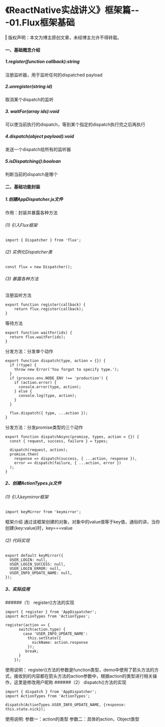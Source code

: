 # 《ReactNative实战讲义》框架篇---01.Flux框架基础
**|** 版权声明：本文为博主原创文章，未经博主允许不得转载。
#### 一、基础概念介绍
##### 1.register(function callback):string
注册监听器，用于监听任何的dispatched payload
##### 2.unregister(string id)
取消某个dispatch的监听
##### 3. waitFor(array<string> ids):void
可以使当前执行的dispatch，等到某个指定的dispatch执行完之后再执行
##### 4.dispatch(object payload):void
发送一个dispatch给所有的监听器
##### 5.isDispatching():boolean
判断当前的dispatch是哪个
#### 二、基础功能封装
##### 1.创建AppDispatcher.js文件
作用：封装并暴露各种方法
###### (1) 引入Flux框架
`import { Dispatcher } from 'flux';`
###### (2) 实例化Dispatcher类
`const flux = new Dispatcher();`
###### (3) 暴露各种方法
注册监听方法

```
export function register(callback) {
    return flux.register(callback);
}
```

等待方法

```
export function waitFor(ids) {
  return flux.waitFor(ids);
}
```

分发方法：分发单个动作

```
export function dispatch(type, action = {}) {
  if (!type) {
    throw new Error('You forgot to specify type.');
  }
  if (process.env.NODE_ENV !== 'production') {
    if (action.error) {
      console.error(type, action);
    } else {
      console.log(type, action);
    }
  }

  flux.dispatch({ type, ...action });
}
```

分发方法：分发promise类型的三个动作

```
export function dispatchAsync(promise, types, action = {}) {
  const { request, success, failure } = types;

  dispatch(request, action);
  promise.then(
    response => dispatch(success, { ...action, response }),
    error => dispatch(failure, { ...action, error })
  );
}
```
##### 2、创建ActionTypes.js文件
###### (1) 引入keymirror框架
`import keyMirror from 'keymirror';`

框架介绍
通过该框架创建的对象，对象中的value值等于key值，通俗的讲，当你创建{key:value}时，key===value

###### (2) 代码实现
```
export default keyMirror({
  USER_LOGIN: null,
  USER_LOGIN_SUCCESS: null,
  USER_LOGIN_ERROR: null,
  USER_INFO_UPDATE_NAME: null,
});
```
##### 3、实际应用
######（1） register()方法的实现
```
import { register } from 'AppDispatcher';
import ActionTypes from 'ActionTypes';

register(action => {
      switch(action.type) {
        case 'USER_INFO_UPDATE_NAME':
          this.setState({
            nickName: action.response
          });
         break;
      }
    });
```

使用说明：
register()方法的参数是function类型，demo中使用了箭头方法的方式，接收到的内容都在箭头方法的action参数中，根据action的类型进行相关操作，这里是修改用户昵称
######（2） dispatch()方法的实现
```
import { dispatch } from 'AppDispatcher';
import ActionTypes from 'ActionTypes';

dispatch(ActionTypes.USER_INFO_UPDATE_NAME, {response: this.state.nick});
```

使用说明:
参数一：action的类型
参数二：具体的action，Object类型



